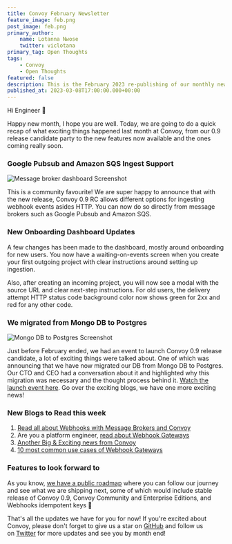 ```yaml
---
title: Convoy February Newsletter
feature_image: feb.png
post_image: feb.png
primary_author:
    name: Lotanna Nwose
    twitter: viclotana
primary_tag: Open Thoughts
tags:
    - Convoy
    - Open Thoughts
featured: false
description: This is the February 2023 re-publishing of our monthly newsletter sent to subscribers earler this month. View to subscribe for future email newsletters.
published_at: 2023-03-08T17:00:00.000+00:00
---
```

Hi Engineer 👋

Happy new month, I hope you are well. Today, we are going to do a quick recap of what exciting things happened last month at Convoy, from our 0.9 release candidate party to the new features now available and the ones coming really soon. 

### Google Pubsub and Amazon SQS Ingest Support

![Message broker dashboard Screenshot](/blog-assets/pubsub.png)

This is a community favourite! We are super happy to announce that with the new release, Convoy 0.9 RC allows different options for ingesting webhook events asides HTTP. You can now do so directly from message brokers such as Google Pubsub and Amazon SQS.

### New Onboarding Dashboard Updates

A few changes has been made to the dashboard, mostly around onboarding for new users. You now have a waiting-on-events screen when you create your first outgoing project with clear instructions around setting up ingestion. 

Also, after creating an incoming project, you will now see a modal with the source URL and clear next-step instructions. For old users, the delivery attempt HTTP status code background color now shows green for 2xx and red for any other code.

### We migrated from Mongo DB to Postgres

![Mongo DB to Postgres Screenshot](/blog-assets/db.png)

Just before February ended, we had an event to launch Convoy 0.9 release candidate, a lot of exciting things were talked about. One of which was announcing that we have now migrated our DB from Mongo DB to Postgres. Our CTO and CEO had a conversation about it and highlighted why this migration was necessary and the thought process behind it. [Watch the launch event here](https://www.youtube.com/live/H5xiG7EU9XU?feature=share&t=409). Go over the exciting blogs, we have one more exciting news!

### New **Blogs to Read this week**

1. [Read all about Webhooks with Message Brokers and Convoy](https://getconvoy.io/blog/webhooks-with-message-brokers-and-convoy)
2. Are you a platform engineer, [read about Webhook Gateways](https://getconvoy.io/blog/webhook-gateways-for-platform-engineers) 
3. [Another Big & Exciting news from Convoy](https://getconvoy.io/blog/hitting-1k-github-stars-at-convoy)
4. [10 most common use cases of Webhook Gateways](https://getconvoy.io/blog/10-most-common-use-cases-of-a-webhook-gateway)

### Features to look forward to

As you know, [we have a public roadmap](https://github.com/orgs/frain-dev/projects/3/views/1) where you can follow our journey and see what we are shipping next, some of which would include stable release of Convoy 0.9, Convoy Community and Enterprise Editions, and Webhooks idempotent keys 💫 

That's all the updates we have for you for now! If you're excited about Convoy, please don't forget to give us a star on [GitHub](https://github.com/frain-dev/convoy) and follow us on [Twitter](https://twitter.com/getconvoy) for more updates and see you by month end!